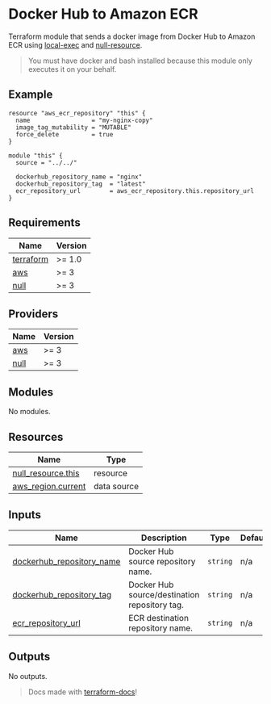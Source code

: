 # Docker Hub to Amazon ECR

Terraform module that sends a docker image from Docker Hub to Amazon ECR using [local-exec](https://developer.hashicorp.com/terraform/language/resources/provisioners/local-exec) and [null-resource](https://registry.terraform.io/providers/hashicorp/null/latest/docs/resources/resource).

> You must have docker and bash installed because this module only executes it on your behalf.

## Example

```hcl
resource "aws_ecr_repository" "this" {
  name                 = "my-nginx-copy"
  image_tag_mutability = "MUTABLE"
  force_delete         = true
}

module "this" {
  source = "../../"

  dockerhub_repository_name = "nginx"
  dockerhub_repository_tag  = "latest"
  ecr_repository_url        = aws_ecr_repository.this.repository_url
}
```

## Requirements

| Name | Version |
|------|---------|
| <a name="requirement_terraform"></a> [terraform](#requirement\_terraform) | >= 1.0 |
| <a name="requirement_aws"></a> [aws](#requirement\_aws) | >= 3 |
| <a name="requirement_null"></a> [null](#requirement\_null) | >= 3 |

## Providers

| Name | Version |
|------|---------|
| <a name="provider_aws"></a> [aws](#provider\_aws) | >= 3 |
| <a name="provider_null"></a> [null](#provider\_null) | >= 3 |

## Modules

No modules.

## Resources

| Name | Type |
|------|------|
| [null_resource.this](https://registry.terraform.io/providers/hashicorp/null/latest/docs/resources/resource) | resource |
| [aws_region.current](https://registry.terraform.io/providers/hashicorp/aws/latest/docs/data-sources/region) | data source |

## Inputs

| Name | Description | Type | Default | Required |
|------|-------------|------|---------|:--------:|
| <a name="input_dockerhub_repository_name"></a> [dockerhub\_repository\_name](#input\_dockerhub\_repository\_name) | Docker Hub source repository name. | `string` | n/a | yes |
| <a name="input_dockerhub_repository_tag"></a> [dockerhub\_repository\_tag](#input\_dockerhub\_repository\_tag) | Docker Hub source/destination repository tag. | `string` | n/a | yes |
| <a name="input_ecr_repository_url"></a> [ecr\_repository\_url](#input\_ecr\_repository\_url) | ECR destination repository name. | `string` | n/a | yes |

## Outputs

No outputs.

> Docs made with [terraform-docs](https://terraform-docs.io/)!